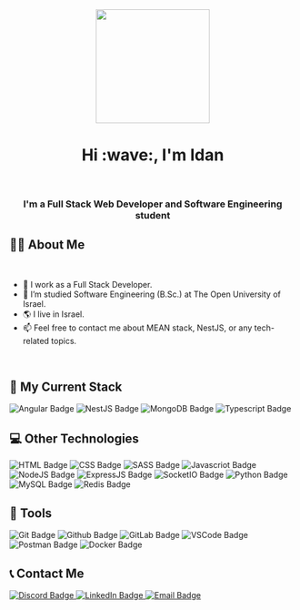 <div id="header" align="center">
  <img src="https://media.giphy.com/media/EOmYN5kVP3W2Lyn6dx/giphy.gif" width="200"/>
<h1>Hi :wave:, I'm Idan</h1>
<br>
<h3>I'm a Full Stack Web Developer and Software Engineering student</h3>
</div>
<h2>👨‍🎓 About Me</h2>
<br>
<ul>
<li>🔭 I work as a Full Stack Developer.</li> 
<li>🌱 I’m studied Software Engineering (B.Sc.) at The Open University of Israel.</li>
<li>🌎 I live in Israel.</li>
<li>📫 Feel free to contact me about MEAN stack, NestJS, or any tech-related topics.</li>
</ul>
<br>
  <h2>🚀 My Current Stack</h2>

<div>
  <img src="https://img.shields.io/badge/angular-%23DD0031.svg?style=for-the-badge&logo=angular&logoColor=white" alt="Angular Badge"/>
    <img src="https://img.shields.io/badge/nestjs-%23E0234E.svg?style=for-the-badge&logo=nestjs&logoColor=white" alt="NestJS Badge"/>
    <img src="https://img.shields.io/badge/MongoDB-%234ea94b.svg?style=for-the-badge&logo=mongodb&logoColor=white" alt="MongoDB Badge"/>
  <img src="https://img.shields.io/badge/typescript-%23007ACC.svg?style=for-the-badge&logo=typescript&logoColor=white" alt="Typescript Badge"/>
</div>

<h2>💻 Other Technologies</h2>
<div>
<img src="https://img.shields.io/badge/html5-%23E34F26.svg?style=for-the-badge&logo=html5&logoColor=white" alt="HTML Badge"/>
<img src="https://img.shields.io/badge/css3-%231572B6.svg?style=for-the-badge&logo=css3&logoColor=white" alt="CSS Badge"/>
<img src="https://img.shields.io/badge/SASS-hotpink.svg?style=for-the-badge&logo=SASS&logoColor=white" alt="SASS Badge"/>
<img src="https://img.shields.io/badge/javascript-%23323330.svg?style=for-the-badge&logo=javascript&logoColor=%23F7DF1E" alt="Javascriot Badge"/>
<img src="https://img.shields.io/badge/node.js-6DA55F?style=for-the-badge&logo=node.js&logoColor=white" alt="NodeJS Badge"/>
<img src="https://img.shields.io/badge/express.js-%23404d59.svg?style=for-the-badge&logo=express&logoColor=%2361DAFB" alt="ExpressJS Badge"/>
<img src="https://img.shields.io/badge/Socket.io-black?style=for-the-badge&logo=socket.io&badgeColor=010101" alt="SocketIO Badge"/>
<img src="https://img.shields.io/badge/python-3670A0?style=for-the-badge&logo=python&logoColor=ffdd54" alt="Python Badge"/>
<img src="https://img.shields.io/badge/mysql-%2300f.svg?style=for-the-badge&logo=mysql&logoColor=white" alt="MySQL Badge"/>
<img src="https://img.shields.io/badge/redis-%23DD0031.svg?style=for-the-badge&logo=redis&logoColor=white" alt="Redis Badge"/>
  </div>

<h2>🔧 Tools</h2>
<div>
  <img src="https://img.shields.io/badge/git-%23F05033.svg?style=for-the-badge&logo=git&logoColor=white" alt="Git Badge"/>
  <img src="https://img.shields.io/badge/github-%23121011.svg?style=for-the-badge&logo=github&logoColor=white" alt="Github Badge"/>
  <img src="https://img.shields.io/badge/gitlab-%23181717.svg?style=for-the-badge&logo=gitlab&logoColor=white" alt="GitLab Badge"/>
  
  <img src="https://img.shields.io/badge/Visual%20Studio%20Code-0078d7.svg?style=for-the-badge&logo=visual-studio-code&logoColor=white" alt="VSCode Badge"/>
  <img src="https://img.shields.io/badge/Postman-FF6C37?style=for-the-badge&logo=postman&logoColor=white" alt="Postman Badge"/>
  <img src="https://img.shields.io/badge/docker-%230db7ed.svg?style=for-the-badge&logo=docker&logoColor=white" alt="Docker Badge"/>
</div>

<h2>📞 Contact Me</h2>
<div>
<a href="discordapp.com/users/339798158307753984">
<img src="https://img.shields.io/badge/Discord-%235865F2.svg?style=for-the-badge&logo=discord&logoColor=white" alt="Discord Badge"/>
  </a>
  <a href="https://www.linkedin.com/in/idan-sharvit/">
    <img src="https://img.shields.io/badge/LinkedIn-blue?style=for-the-badge&logo=linkedin&logoColor=white" alt="LinkedIn Badge"/>
  </a>
  <a href="mailto:idan8122@gmail.com">
<img src="https://img.shields.io/badge/Gmail-D14836?style=for-the-badge&logo=gmail&logoColor=white" alt="Email Badge"/>
    </a>
</div>
